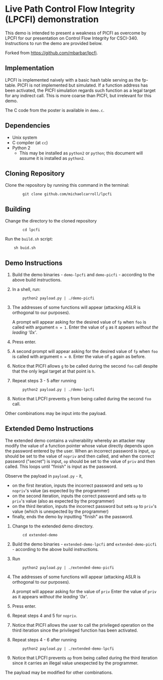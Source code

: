 # Live Path Control Flow Integrity (LPCFI) demonstration

This demo is intended to present a weakness of PICFI
as overcome by LPCFI for our presentation on Control Flow Integrity for CSCI-340. Instructions to run the demo
are provided below.

Forked from https://github.com/mbarbar/lpcfi.

## Implementation
LPCFI is implemented naively with a basic hash table serving
as the fp-table. PICFI is not implemented but simulated. If
a function address has been activated, the PICFI simulation
regards such function as a legal target for any indirect call.
This is more coarse than PICFI, but irrelevant for this demo.

The C code from the poster is available in `demo.c`.

## Dependencies
* Unix system
* C compiler (at `cc`)
* Python 2
  * This may be installed as `python2` or `python`; this
    document will assume it is installed as `python2`.
    
## Cloning Repository
Clone the repository by running this command in the terminal:

```
        git clone github.com/michaelcarroll/lpcfi
```

## Building
Change the directory to the cloned repository

```
        cd lpcfi
```

Run the `build.sh` script:

```
    sh buid.sh
```

## Demo Instructions
1. Build the demo binaries - `demo-lpcfi` and `demo-picfi` -
   according to the above build instructions.

2. In a shell, run:
```
        python2 payload.py | ./demo-picfi
```

3. The addresses of some functions will appear (attacking
   ASLR is orthogonal to our purposes).

   A prompt will appear asking for the desired value of
   `fp` when `foo` is called with argument `n = 1`. Enter
   the value of `g` as it appears *without the leading '0x'*.
4. Press enter.

5. A second prompt will appear asking for the desired value of
   `fp` when `foo` is called with argument `n = 0`. Enter the
   value of `g` again as before.

6. Notice that PICFI allows `g` to be called during the second `foo`
   call despite that the only legal target at that point is `h`.

7. Repeat steps 3 - 5 after running
```
        python2 payload.py | ./demo-lpcfi
```

8. Notice that LPCFI prevents `g` from being called during the second
   `foo` call.

Other combinations may be input into the payload.

## Extended Demo Instructions
The extended demo contains a vulnerability whereby an attacker may
modify the value of a function pointer whose value directly depends
upon the password entered by the user. When an incorrect password is
input, `op` should be set to the value of `nopriv` and then called, and
when the correct password ("secret") is input, `op` should be set to the
value of `priv` and then called. This loops until "finish" is input as the
password.

Observe the payload in `payload.py` - it,
   * on the first iteration, inputs the incorrect password and sets `op`
     to `nopriv`'s value (as expected by the programmer)
   * on the second iteration, inputs the correct password and sets `op` to
     `priv`'s value (also as expected by the programmer)
   * on the third iteration, inputs the incorrect password but sets `op` to
     `priv`'s value (which is unexpected by the programmer)
   * finally, ends the demo by inputting "finish" as the password.

1. Change to the extended demo directory.
```
        cd extended-demo
```

2. Build the demo binaries - `extended-demo-lpcfi` and `extended-demo-picfi` -
   according to the above build instructions.

3. Run
```
        python2 payload.py | ./extended-demo-picfi
```

4. The addresses of some functions will appear (attacking
   ASLR is orthogonal to our purposes).

   A prompt will appear asking for the value of `priv`
   Enter the value of `priv` as it appears
   *without the leading '0x'*.

5. Press enter.

6. Repeat steps 4 and 5 for `nopriv`.

7. Notice that PICFI allows the user to call the privileged operation
   on the third iteration since the privileged function has been
   activated.

8. Repeat steps 4 - 6 after running
```
        python2 payload.py | ./extended-demo-lpcfi
```

9. Notice that LPCFI prevents `op` from being called during the third
   iteration since it carries an illegal value unexpected by the
   programmer.

The payload may be modified for other combinations.

